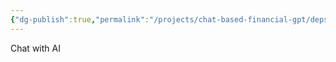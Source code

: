```yaml
---
{"dg-publish":true,"permalink":"/projects/chat-based-financial-gpt/deps/chat/"}
---
```


Chat with AI
